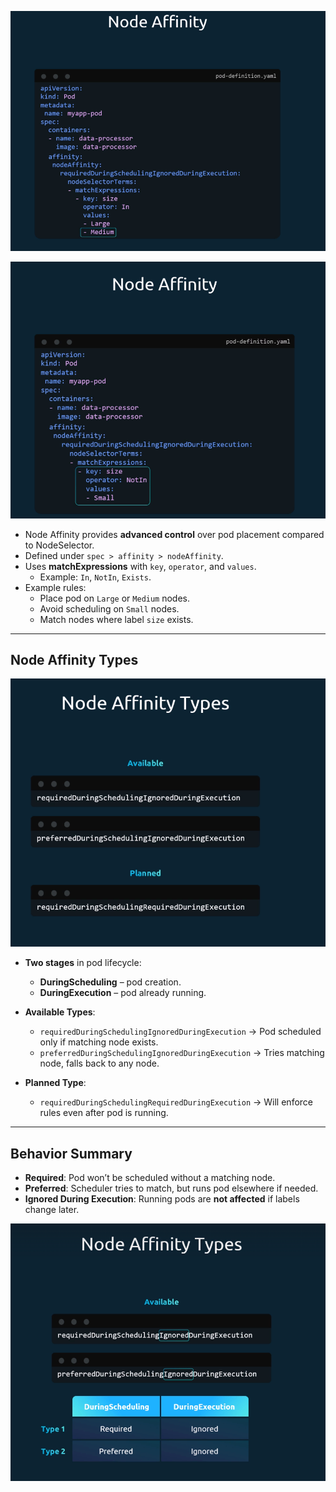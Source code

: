 

![n-affinity](../../assets/n-affinity.png)

![n-affinity1](../../assets/nf1.png)

- Node Affinity provides **advanced control** over pod placement compared to NodeSelector.  
- Defined under `spec > affinity > nodeAffinity`.  
- Uses **matchExpressions** with `key`, `operator`, and `values`.  
  - Example: `In`, `NotIn`, `Exists`.  
- Example rules:  
  - Place pod on `Large` or `Medium` nodes.  
  - Avoid scheduling on `Small` nodes.  
  - Match nodes where label `size` exists.  

---

## Node Affinity Types

![n-affinity-types](../../assets/ntypes.png)

- **Two stages** in pod lifecycle:  
  - **DuringScheduling** – pod creation.  
  - **DuringExecution** – pod already running.  

- **Available Types**:  
  - `requiredDuringSchedulingIgnoredDuringExecution` → Pod scheduled only if matching node exists.  
  - `preferredDuringSchedulingIgnoredDuringExecution` → Tries matching node, falls back to any node.  

- **Planned Type**:  
  - `requiredDuringSchedulingRequiredDuringExecution` → Will enforce rules even after pod is running.  

---

## Behavior Summary

- **Required**: Pod won’t be scheduled without a matching node.  
- **Preferred**: Scheduler tries to match, but runs pod elsewhere if needed.  
- **Ignored During Execution**: Running pods are **not affected** if labels change later.  

![n-affinity-types2](../../assets/ntypes2.png)
